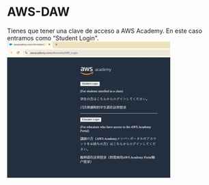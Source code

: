 # AWS-DAW

Tienes que tener una clave de acceso a AWS Academy. En este caso entramos como “Student Login".
![Texto alternativo](./img/Picture1.png)
